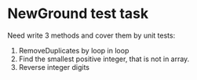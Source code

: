 # NewGround test task
Need write 3 methods and cover them by unit tests:
1) RemoveDuplicates by loop in loop
2) Find the smallest positive integer, that is not in array.
3) Reverse integer digits




